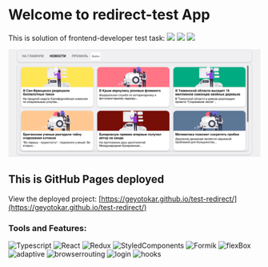 # Welcome to redirect-test App

This is solution of frontend-developer test task: ![](https://img.shields.io/badge/-login-00A98F?style=for-the-badge) 
![](https://img.shields.io/badge/-redirect-00A98F?style=for-the-badge) ![](https://img.shields.io/badge/-privateRouting-00A98F?style=for-the-badge)

![Header](https://github.com/geyotokar/test-redirect/blob/main/src/assets/images/Redirect.png)

## This is GitHub Pages deployed

View the deployed project: [https://geyotokar.github.io/test-redirect/](https://geyotokar.github.io/test-redirect/)

### Tools and Features:
![Typescript](https://img.shields.io/badge/-Typescript-0E34A0?style=for-the-badge&logo=typescript)
![React](https://img.shields.io/badge/-React-FF4747?style=for-the-badge&logo=react)
![Redux](https://img.shields.io/badge/-Redux-DA2864?style=for-the-badge&logo=redux)
![StyledComponents](https://img.shields.io/badge/-StyledComponents-DB7093?style=for-the-badge&logo=styled-components&logoColor=white&logoWidth=30)
![Formik](https://img.shields.io/badge/-Formik-656D78?style=for-the-badge)
![flexBox](https://img.shields.io/badge/-flexBox-7A1FA2?style=for-the-badge)
![adaptive](https://img.shields.io/badge/-adaptive-0ABF53?style=for-the-badge)
![browserrouting](https://img.shields.io/badge/-browserRouting-967ADC?style=for-the-badge)
![login](https://img.shields.io/badge/-login-A0D468?style=for-the-badge)
![hooks](https://img.shields.io/badge/-hooks-C0EB6A?style=for-the-badge)
